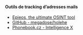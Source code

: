 
#### Outils de tracking d’adresses mails


- [Epieos, the ultimate OSINT tool](https://epieos.com/)
- [GitHub - megadose/holehe](https://github.com/megadose/holehe) 
- [Phonebook.cz - Intelligence X](https://phonebook.cz/)




